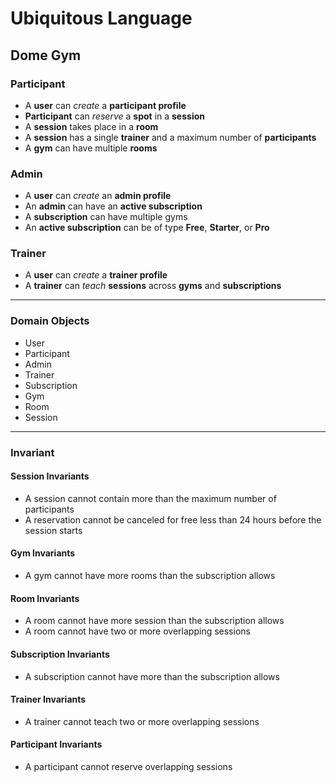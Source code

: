 # Ubiquitous Language

## Dome Gym

### Participant

+ A **user** can _create_ a **participant profile**
+ **Participant** can _reserve_ a **spot** in a **session**
+ A **session** takes place in a **room**
+ A **session** has a single **trainer** and a maximum number of **participants**
+ A **gym** can have multiple **rooms**

### Admin

+ A **user** can _create_ an **admin profile**
+ An **admin** can have an **active subscription**
+ A **subscription** can have multiple gyms
+ An **active subscription** can be of type **Free**, **Starter**, or **Pro**

### Trainer

+ A **user** can _create_ a **trainer profile**
+ A **trainer** can _teach_ **sessions** across **gyms** and **subscriptions**

---

### Domain Objects

+ User
+ Participant
+ Admin
+ Trainer
+ Subscription
+ Gym
+ Room
+ Session

---

### Invariant

#### Session Invariants

+ A session cannot contain more than the maximum number of participants
+ A reservation cannot be canceled for free less than 24 hours before the session starts

#### Gym Invariants

+ A gym cannot have more rooms than the subscription allows

#### Room Invariants

+ A room cannot have more session than the subscription allows
+ A room cannot have two or more overlapping sessions

#### Subscription Invariants

+ A subscription cannot have more than the subscription allows

#### Trainer Invariants

+ A trainer cannot teach two or more overlapping sessions

#### Participant Invariants

+ A participant cannot reserve overlapping sessions